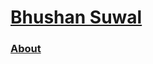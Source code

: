  <head>
    <title>{{ page.title }}</title>
    <link rel="stylesheet" type="text/css" href="{{ site.url }}/assets/home.css" />
    <link rel="shortcut icon" type="image/png" href="/favicon.jpg">
    <meta name="viewport" content="width=device-width" />
  </head>
  <div class = "top-container">
    <div class ="my-good-photo">
          <div class = "top-bar">
            <div class = "container">
              <div class = "left-container"><h1><a href = "/"> Bhushan Suwal </a></h1> </div>
              <div class = "right-container"><h3><a href = "/about.html"> About </a></h3> </div>
            </div>
          </div>
    </div>
  </div>